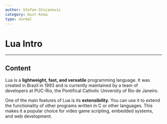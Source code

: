 ```yaml
---
author: Stefan-Stojanovic
category: must-know
type: normal
---
```


# Lua Intro

---
## Content

Lua is a **lightweight, fast, and versatile** programming language. It was created in Brazil in 1993 and is currently maintained by a team of developers at PUC-Rio, the Pontifical Catholic University of Rio de Janeiro.

One of the main features of Lua is its **extensibility**. You can use it to extend the functionality of other programs written in C or other languages. This makes it a popular choice for video game scripting, embedded systems, and web development.
